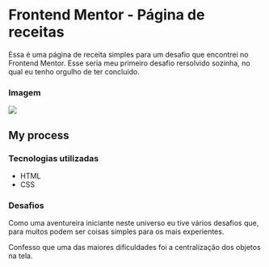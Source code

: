 # Frontend Mentor - Página de receitas

Essa é uma página de receita simples para um desafio que encontrei no Frontend Mentor.
Esse seria meu primeiro desafio rersolvido sozinha, no qual eu tenho orgulho de ter concluído. 

### Imagem

![](./assets/images/ReceitaOmelete.gif)

## My process

### Tecnologias utilizadas

- HTML
- CSS

### Desafios

Como uma aventureira iniciante neste universo eu tive vários desafios que, para muitos podem ser coisas simples para os mais experientes.

Confesso que uma das maiores dificuldades foi a centralização dos objetos na tela.